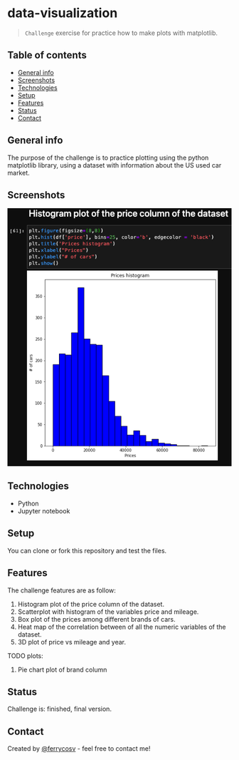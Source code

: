 # data-visualization
> `Challenge` exercise for practice how to make plots with matplotlib.

## Table of contents
* [General info](#general-info)
* [Screenshots](#screenshots)
* [Technologies](#technologies)
* [Setup](#setup)
* [Features](#features)
* [Status](#status)
* [Contact](#contact)

## General info
The purpose of the challenge is to practice plotting using the python matplotlib library, using a dataset with information about the US used car market. 

## Screenshots
![Example screenshot](./assets/screenshot.png)

## Technologies

* Python
* Jupyter notebook

## Setup
You can clone or fork this repository and test the files.

## Features
The challenge features are as follow:

1. Histogram plot of the price column of the dataset.
2. Scatterplot with histogram of the variables price and mileage.
3. Box plot of the prices among different brands of cars.
4. Heat map of the correlation between of all the numeric variables of the dataset.
5. 3D plot of price vs mileage and year.

TODO plots:

1. Pie chart plot of brand column

## Status
Challenge is: finished, final version.

## Contact
Created by [@ferrycosv](www.github.com/ferrycosv) - feel free to contact me!